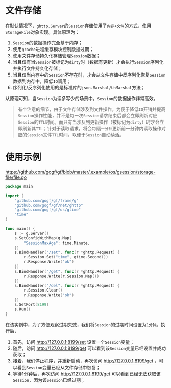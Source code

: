 # 文件存储

在默认情况下，`ghttp.Server`的`Session`存储使用了`内存+文件`的方式，使用`StorageFile`对象实现。具体原理为：
1. `Session`的数据操作完全基于内存；
1. 使用`gcache`进程缓存模块控制数据过期；
1. 使用文件存储持久化存储管理`Session`数据；
1. 当且仅有当`Session`被标记为`dirty`时（数据有更新）才会执行`Session`序列化并执行文件持久化存储；
1. 当且仅当内存中的`Session`不存在时，才会从文件存储中反序列化恢复`Session`数据到内存中，降低`IO`调用；
1. 序列化/反序列化使用的是标准库的`json.Marshal/UnMarshal`方法；

从原理可知，当`Session`为读多写少的场景中，`Session`的数据操作非常高效。

> 有个注意的细节，由于文件存储涉及到文件操作，为便于降低`IO`开销并提高`Session`操作性能，并不是每一次`Session`请求结束后都会立即刷新对应`Session`的`TTL`时间。而只有当涉及到更新操作（被标记为`dirty`）时才会立即刷新其`TTL`；针对于读取请求，将会每隔`一分钟`更新前一分钟内读取操作对应的`Session`文件`TTL`时间，以便于`Session`自动续活。

# 使用示例

https://github.com/gogf/gf/blob/master/.example/os/gsession/storage-file/file.go

```go
package main

import (
	"github.com/gogf/gf/frame/g"
	"github.com/gogf/gf/net/ghttp"
	"github.com/gogf/gf/os/gtime"
	"time"
)

func main() {
	s := g.Server()
	s.SetConfigWithMap(g.Map{
		"SessionMaxAge": time.Minute,
	})
	s.BindHandler("/set", func(r *ghttp.Request) {
		r.Session.Set("time", gtime.Second())
		r.Response.Write("ok")
	})
	s.BindHandler("/get", func(r *ghttp.Request) {
		r.Response.Write(r.Session.Map())
	})
	s.BindHandler("/del", func(r *ghttp.Request) {
		r.Session.Clear()
		r.Response.Write("ok")
	})
	s.SetPort(8199)
	s.Run()
}
```
在该实例中，为了方便观察过期失效，我们将`Session`的过期时间设置为`1分钟`。执行后，
1. 首先，访问  http://127.0.0.1:8199/set  设置一个`Session`变量；
1. 随后，访问  http://127.0.0.1:8199/get  可以看到该`Session`变量已经设置并成功获取；
1. 接着，我们停止程序，并重新启动，再次访问  http://127.0.0.1:8199/get  ，可以看到`Session`变量已经从文件存储中恢复；
1. 等待1分钟后，再次访问  http://127.0.0.1:8199/get  可以看到已经无法获取该`Session`，因为该`Session`已经过期；


